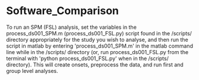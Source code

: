 # Software_Comparison
To run an SPM (FSL) analysis, set the variables in the process_ds001_SPM.m (process_ds001_FSL.py) script found in the /scripts/ directory appropriately for the study you wish to analyse, 
and then run the script in matlab by entering 'process_ds001_SPM.m' in the matlab command line while in the /scripts/ directory (or, run process_ds001_FSL.py from the terminal with 
'python process_ds001_FSL.py' when in the /scripts/ directory). This will create onsets, preprocess the data, and run first and group level analyses. 
 

